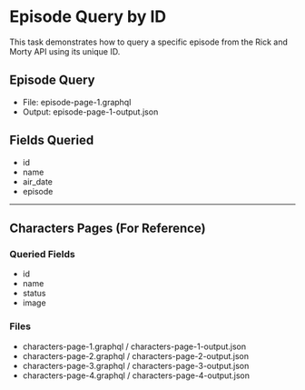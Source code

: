 # Episode Query by ID

This task demonstrates how to query a specific episode from the Rick and Morty API using its unique ID.

## Episode Query
- File: episode-page-1.graphql
- Output: episode-page-1-output.json

## Fields Queried
- id
- name
- air_date
- episode

---

## Characters Pages (For Reference)

### Queried Fields
- id
- name
- status
- image

### Files
- characters-page-1.graphql / characters-page-1-output.json
- characters-page-2.graphql / characters-page-2-output.json
- characters-page-3.graphql / characters-page-3-output.json
- characters-page-4.graphql / characters-page-4-output.json
